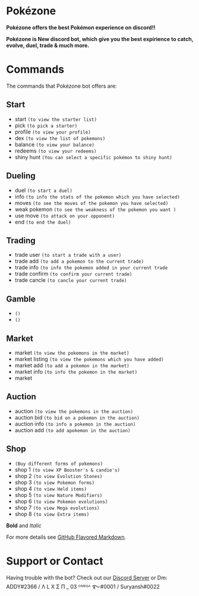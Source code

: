 # Pokézone

**Pokézone offers the best Pokémon experience on discord!!**

**Pokézone is New discord bot, which give you the best expirience to catch, evolve, duel, trade & much more.**

# Commands

The commands that Pokézone bot offers are:
## Start
- start `(to view the starter list)`
- pick `(to pick a starter)`
- profile `(to view your profile)`
- dex `(to view the list of pokemons)`
- balance `(to view your balance)`
- redeems `(to view your redeems)`
- shiny hunt `(You can select a specific pokémon to shiny hunt)`


## Dueling 
- duel `(to start a duel)`
- info `(to info the stats of the pokemon which you have selected)`
- moves `(to see the moves of the pokemon you have selected)`
- weak pokemon `(to see the weakness of the pokemon you want )`
- use move `(to attack on your opponent)`
- end `(to end the duel)`

## Trading
- trade user `(to start a trade with a user)`
- trade add `(to add a pokemon to the current trade)`
- trade info `(to info the pokemon added in your current trade`
- trade confirm `(to confirm your current trade)`
- trade cancle `(to cancle your current trade)`

## Gamble
- `()`
- `()`

## Market 
- market `(to view the pokemons in the market)`
- market listing `(to view the pokemons which you have added)`
- market add `(to add a pokemon in the market)`
- market info `(to info the pokemon in the market)`
- market 

## Auction 
- auction `(to view the pokemons in the auction)`
- auction bid `(to bid on a pokemon in the auction)`
- auction info `(to info a pokemon in the auction)`
- auction add `(to add apokemon in the auction)`

## Shop 
- `(Buy different forms of pokemons)`
- shop 1 `(to view XP Booster's & candie's)`
- shop 2 `(to view Evolution Stones)`
- shop 3 `(to view Pokemon forms)`
- shop 4 `(to view Held items)`
- shop 5 `(to view Nature Modifiers)`
- shop 6 `(to view Pokemon evolutions)`
- shop 7 `(to view Mega evolutions)`
- shop 8 `(to view Extra items)`



**Bold** and _Italic_ 

For more details see [GitHub Flavored Markdown](https://guides.github.com/features/mastering-markdown/).


# Support or Contact
Having trouble with the bot? Check out our [Discord Server](https://discord.gg/5pBCUkQsvH) or Dm: ADDY#2366 / Λ L X Σ Π _ 03   ᴼᴹᴱᴳᴬ ࿐#0001 / Suryansh#0022
